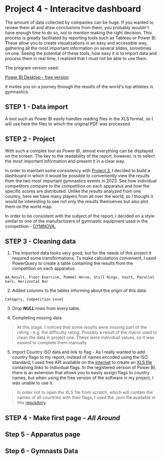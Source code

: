 # Project 4 - Interacitve dashboard

The amount of data collected by companies can be huge. If you wanted to review them all and draw conclusions from them, you probably wouldn't have enough time to do so, not to mention making the right decision. This process is greatly facilitated by reporting tools such as Tableau or Power BI. These allow you to create visualizations in an easy and accessible way, gathering all the most important information on several slides, sometimes on one. Seeing the potential of these tools, how easy it is to import data and process them in real time, I realized that I must not be able to use them.

The program version used:

[Power BI Desktop - free version](https://www.microsoft.com/pl-pl/download/details.aspx?id=58494)
 
It invites you on a journey through the results of the world's top athletes in gymnastics.

## STEP 1 - Data import

A tool such as Power BI easily handles reading files in the XLS format, so I will use here the files to which the original PDF was processed.

## STEP 2 - Project

With such a complex tool as Power BI, almost everything can be displayed on the screen. The key to the readability of the report, however, is to select the most important information and present it in a clear way.

In order to maintain some consistency with [Project 3](https://github.com/Asturn15/Gymnastics-on-GitHub/tree/main/Project%203%20-%20MS%20Excel%20analysis), I decided to build a dashboard in which it would be possible to conveniently view the results from the two most important gymnastics events in 2023. See how individual competitors compare to the competition on each apparatus and how the specific scores are distributed. Unlike the results analyzed from one country, here we have many players from all over the world, so I thought it would be interesting to see not only the results themselves but also plot them on the world map.

In order to be consistent with the subject of the report, I decided on a style similar to one of the manufacturers of gymnastic equipment used in the competition - [GYMNOVA.](https://www.gymnova.com/en/)

## STEP 3 - Cleaning data

1. The imported data looks very good, but for the needs of this project it required some transformations. To make calculations convenient, I used PowerQuery to create a table containing the results from the competition on each apparatus:

`AA_Result, Floor Exercise, Pommel Horse, Still Rings, Vault, Parallel bars, Horizontal Bar`

2. Added columns to the tables informing about the origin of this data:

`Category, Competition Level`

3. Drop ___NULL___ rows from every table.

4. Completing missing data 

>At this stage, I noticed that some results were missing part of the rating - e.g. the difficulty rating. Possibly a result of the macro used to clean the data in project one. These were individual values, so it was easiest to complete them manually.

5. Import Country ISO data and link to flag - As I really wanted to add country flags to my report, instead of names encoded using the ISO standard, I used free API available on the [internet](https://flagpedia.net/download/api) to create an [XLS file](https://github.com/Asturn15/Gymnastics-on-GitHub/tree/main/Project%204%20-%20Power%20BI%20dashboard/Data%20used%20to%20this%20project) containing links to individual flags. In the registered version of Power BI, there is an extension that allows you to easily assign flags to country names, but when using the free version of the software in my project, I was unable to use it.

>In order not to open the XLS file from scratch, which will contain the names of all countries with their flags, I used the .json file available in this [repository](https://github.com/Yummygum/flagpack-core/blob/main/countryCodeList.json).

## STEP 4 - Make first page - _All Around_

## Step 5 - Apparatus page

## Step 6 - Gymnasts Data